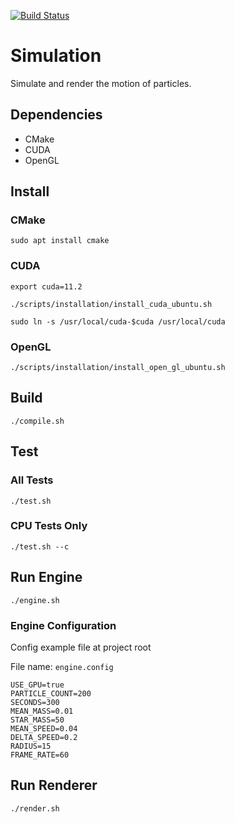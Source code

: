 ﻿[![Build Status](https://github.com/KevinMcGin/Simulation/actions/workflows/actions.yml/badge.svg)](https://github.com/KevinMcGin/Simulation/actions/workflows/actions.yml)

# Simulation
Simulate and render the motion of particles.

## Dependencies
- CMake
- CUDA
- OpenGL

## Install
### CMake
```sudo apt install cmake```

### CUDA
```export cuda=11.2```

```./scripts/installation/install_cuda_ubuntu.sh```

```sudo ln -s /usr/local/cuda-$cuda /usr/local/cuda```

### OpenGL
```./scripts/installation/install_open_gl_ubuntu.sh```

## Build
```./compile.sh```

## Test
### All Tests
```./test.sh```

### CPU Tests Only
```./test.sh --c```

## Run Engine
```./engine.sh```

### Engine Configuration
Config example file at project root 

File name: ```engine.config```

```
USE_GPU=true
PARTICLE_COUNT=200
SECONDS=300
MEAN_MASS=0.01
STAR_MASS=50
MEAN_SPEED=0.04
DELTA_SPEED=0.2
RADIUS=15
FRAME_RATE=60 
```

## Run Renderer
```./render.sh```
